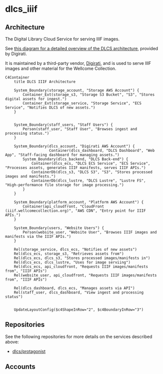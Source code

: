 # dlcs_iiif

## Architecture

The Digital Library Cloud Service for serving IIIF images.

See [this diagram for a detailed overview of the DLCS architecture](https://raw.githubusercontent.com/dlcs/protagonist/master/docs/c4-container-diagrams/DLCS-2023-l2.png), provided by Digirati.

It is maintained by a third-party vendor, [Digirati](../../partners.md), and is used to serve IIIF images and other material for the Wellcome Collection.

```mermaid
C4Container
    title DLCS IIIF Architecture

    System_Boundary(storage_account, "Storage AWS Account") {
        Container_Ext(storage_s3, "Storage S3 Bucket", "S3", "Stores digital assets for ingest.")
        Container_Ext(storage_service, "Storage Service", "ECS Service", "Notifies DLCS of new assets.")
    }


    System_Boundary(staff_users, "Staff Users") {
        Person(staff_user, "Staff User", "Browses ingest and processing status.")
    }

    System_Boundary(dlcs_account, "Digirati AWS Account") {
                    Container(dlcs_dashboard, "DLCS Dashboard", "Web App", "Staff-facing dashboard for managing assets.")
        System_Boundary(dlcs_backend, "DLCS Back-end") {
            Container(dlcs_ecs, "DLCS ECS Service", "ECS Service", "Processes assets, generates IIIF manifests, serves IIIF APIs.")
            ContainerDb(dlcs_s3, "DLCS S3", "S3", "Stores processed images and manifests.")
            ContainerDb(dlcs_lustre, "DLCS Lustre", "Lustre FS", "High-performance file storage for image processing.")
        }
    }

    System_Boundary(platform_account, "Platform AWS Account") {
        Container(api_cloudfront, "CloudFront (iiif.wellcomecollection.org)", "AWS CDN", "Entry point for IIIF APIs.")
    }

    System_Boundary(users, "Website Users") {
        Person(website_user, "Website User", "Browses IIIF images and manifests via the IIIF APIs.")
    }

    Rel(storage_service, dlcs_ecs, "Notifies of new assets")
    Rel(dlcs_ecs, storage_s3, "Retrieves assets from")
    Rel(dlcs_ecs, dlcs_s3, "Stores processed images/manifests in")
    Rel(dlcs_ecs, dlcs_lustre, "Uses for image serviing")
    Rel(dlcs_ecs, api_cloudfront, "Requests IIIF images/manifests from", "IIIF APIs")
    Rel(website_user, api_cloudfront, "Requests IIIF images/manifests from", "IIIF APIs")

    Rel(dlcs_dashboard, dlcs_ecs, "Manages assets via API")
    Rel(staff_user, dlcs_dashboard, "View ingest and processing status")


    UpdateLayoutConfig($c4ShapeInRow="2", $c4BoundaryInRow="3")
```

## Repositories

See the following repositories for more details on the services described above:

- [dlcs/protagonist](https://github.com/dlcs/protagonist)

## Accounts
